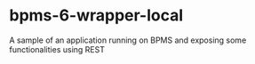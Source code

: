 # bpms-6-wrapper-local
A sample of an application running on BPMS and exposing some functionalities using REST
